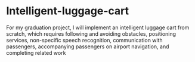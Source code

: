# Intelligent-luggage-cart
For my graduation project, I will implement an intelligent luggage cart from scratch, which requires following and avoiding obstacles, positioning services, non-specific speech recognition, communication with passengers, accompanying passengers on airport navigation, and completing related work
